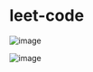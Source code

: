 # leet-code

![image](https://github.com/user-attachments/assets/13c53ef0-73a5-4705-9804-7338b1646de3)

![image](https://github.com/user-attachments/assets/a15b81b6-f451-4843-ad28-cce163d0ec21)

